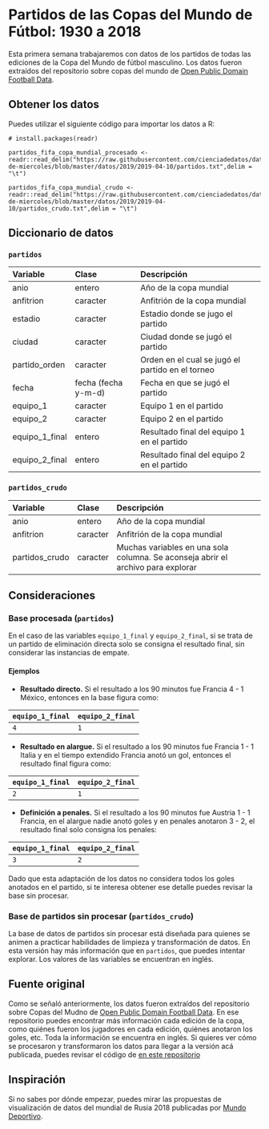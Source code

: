# Partidos de las Copas del Mundo de Fútbol: 1930 a 2018

Esta primera semana trabajaremos con datos de los partidos de todas las ediciones de la Copa del Mundo de fútbol masculino. Los datos fueron extraídos del repositorio sobre copas del mundo de [Open Public Domain Football Data](https://github.com/openfootball/world-cup). 


## Obtener los datos

Puedes utilizar el siguiente código para importar los datos a R:
```
# install.packages(readr)

partidos_fifa_copa_mundial_procesado <- readr::read_delim("https://raw.githubusercontent.com/cienciadedatos/datos-de-miercoles/blob/master/datos/2019/2019-04-10/partidos.txt",delim = "\t")

partidos_fifa_copa_mundial_crudo <- readr::read_delim("https://raw.githubusercontent.com/cienciadedatos/datos-de-miercoles/blob/master/datos/2019/2019-04-10/partidos_crudo.txt",delim = "\t")
```

## Diccionario de datos


### `partidos`

|Variable       |Clase               |Descripción |
|:--------------|:-------------------|:-----------|
|anio           |entero              |Año de la copa mundial |
|anfitrion      |caracter            |Anfitrión de la copa mundial |
|estadio        |caracter            |Estadio donde se jugo el partido |
|ciudad         |caracter            |Ciudad donde se jugó el partido |
|partido_orden  |caracter            |Orden en el cual se jugó el partido en el torneo |
|fecha          |fecha (fecha y-m-d) |Fecha en que se jugó el partido |
|equipo_1       |caracter            |Equipo 1 en el partido |
|equipo_2       |caracter            |Equipo 2 en el partido |
|equipo_1_final |entero              |Resultado final del equipo 1 en el partido |
|equipo_2_final |entero              |Resultado final del equipo 2 en el partido |


### `partidos_crudo`

|Variable       |Clase               |Descripción |
|:--------------|:-------------------|:-----------|
|anio           |entero              |Año de la copa mundial |
|anfitrion      |caracter            |Anfitrión de la copa mundial |
|partidos_crudo |caracter            |Muchas variables en una sola columna. Se aconseja abrir el archivo para explorar|


## Consideraciones

### Base procesada (`partidos`)

En el caso de las variables `equipo_1_final` y `equipo_2_final`, si se trata de un partido de eliminación directa solo se consigna el resultado final, sin considerar las instancias de empate. 

#### Ejemplos 

* __Resultado directo.__ Si el resultado a los 90 minutos fue Francia 4 - 1 México, entonces en la base figura como:

|`equipo_1_final` |`equipo_2_final` |
|:--------------|:---------------|
| `4` | `1`|


* __Resultado en alargue.__ Si el resultado a los 90 minutos fue Francia 1 - 1 Italia y en el tiempo extendido Francia anotó un gol, entonces el resultado final figura como:

|`equipo_1_final` |`equipo_2_final` |
|:--------------|:---------------|
| `2` | `1`|


* __Definición a penales.__ Si el resultado a los 90 minutos fue Austria 1 - 1 Francia, en el alargue nadie anotó goles y en penales anotaron 3 - 2, el resultado final solo consigna los penales: 

|`equipo_1_final` |`equipo_2_final` |
|:--------------|:---------------|
| `3` | `2`|

Dado que esta adaptación de los datos no considera todos los goles anotados en el partido, si te interesa obtener ese detalle puedes revisar la base sin procesar.

### Base de partidos sin procesar (`partidos_crudo`)

La base de datos de partidos sin procesar está diseñada para quienes se animen a practicar habilidades de limpieza y transformación de datos. En esta versión hay más información que en `partidos`, que puedes intentar explorar. Los valores de las variables se encuentran en inglés. 


## Fuente original 

Como se señaló anteriormente, los datos fueron extraídos del repositorio sobre Copas del Mudno de [Open Public Domain Football Data](https://github.com/openfootball/world-cup). En ese repositorio puedes encontrar más información cada edición de la copa, como quiénes fueron los jugadores en cada edición, quiénes anotaron los goles, etc. Toda la información se encuentra en inglés. 
Si quieres ver cómo se procesaron y transformaron los datos para llegar a la versión acá publicada, puedes revisar el código de [en este repositorio](https://github.com/jas1/world-cup/tree/master/r)

## Inspiración

Si no sabes por dónde empezar, puedes mirar las propuestas de visualización de datos del mundial de Rusia 2018 publicadas por [Mundo Deportivo](https://www.mundodeportivo.com/md/futbol/estadisticas-mundial/grupoa/index.html). 
